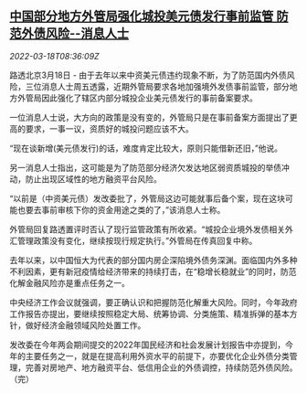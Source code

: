 <!--1647594063000-->
[中国部分地方外管局强化城投美元债发行事前监管 防范外债风险--消息人士](https://cn.reuters.com/article/china-local-safe-dollar-bonds-0318-idCNKCS2LF0Q4)
------

<div><i>2022-03-18T08:36:09Z</i></div><p>路透北京3月18日 - 由于去年以来中资美元债违约现象不断，为了防范国内外债风险，三位消息人士周五透露，近期外管局要求各地加强境外发债事前监管，部分地方外管局因此强化了辖区内部分城投企业美元债发行的事前备案要求。</p><p>一位消息人士说，大方向的政策是没有变的，外管局只是在事前备案方面提出了更高的要求，一事一议，资质好的城投问题应该不大。</p><p>“现在谈新增(美元债发行)的话，难度肯定比较大，原则只能借新还旧，”他说。</p><p>另一消息人士指出，这可能是为了防范部分经济欠发达地区弱资质城投的举债冲动，防止出现区域性的地方融资平台风险。</p><p>“以前是（中资美元债）发改委批了，外管局这边可能就事后备个案，现在这块可能也要去事前审核下你的资金用途之类的了，”该消息人士称。</p><p>外管局回复路透置评时否认了现行监管政策有所收紧。“城投企业境外发债相关外汇管理政策没有变化，继续按现行规定执行。”外管局在传真回复中称。</p><p>去年以来，以中国恒大为代表的部分国内房企深陷境外债务深渊。面临国内外多种不利因素，更有新冠疫情给经济带来的持续打击，在“稳增长稳就业”的同时，防范化解金融风险亦是重点任务之一。</p><p>中央经济工作会议就强调，要正确认识和把握防范化解重大风险。同时，今年政府工作报告亦提出，要继续按照稳定大局、统筹协调、分类施策、精准拆弹的基本方针，做好经济金融领域风险处置工作。</p><p>发改委在今年两会期间提交的2022年国民经济和社会发展计划报告中亦提到，今年的主要任务之一，就是在提高利用外资水平的前提下，亦要优化企业外债分类管理，完善对房地产、地方融资平台、低信用企业的外债调控，持续防范外债风险。（完）</p>
